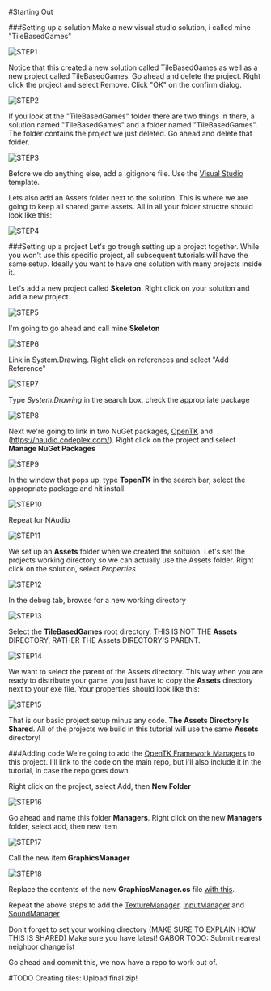 #Starting Out


###Setting up a solution
Make a new visual studio solution, i called mine "TileBasedGames"

![STEP1](Images/step1.PNG)

Notice that this created a new solution called TileBasedGames as well as a new project called TileBasedGames. Go ahead and delete the project. Right click the project and select Remove. Click "OK" on the confirm dialog.

![STEP2](Images/step2.PNG)

If you look at the "TileBasedGames" folder there are two things in there, a solution named "TileBasedGames" and a folder named "TileBasedGames". The folder contains the project we just deleted. Go ahead and delete that folder.

![STEP3](Images/step3.PNG)

Before we do anything else, add a .gitignore file. Use the [Visual Studio](https://github.com/github/gitignore/blob/master/VisualStudio.gitignore) template. 

Lets also add an Assets folder next to the solution. This is where we are going to keep all shared game assets. All in all your folder structre should look like this:

![STEP4](Images/step4.PNG)

###Setting up a project
Let's go trough setting up a project together. While you won't use this specific project, all subsequent tutorials will have the same setup. Ideally you want to have one solution with many projects inside it.

Let's add a new project called **Skeleton**. Right click on your solution and add a new project.

![STEP5](Images/step5.png)

I'm going to go ahead and call mine **Skeleton**

![STEP6](Images/step6.PNG)

Link in System.Drawing. Right click on references and select "Add Reference"

![STEP7](Images/step7.png)

Type *System.Drawing* in the search box, check the appropriate package

![STEP8](Images/step8.PNG)

Next we're going to link in two NuGet packages, [OpenTK](http://www.opentk.com/) and (https://naudio.codeplex.com/). Right click on the project and select **Manage NuGet Packages**

![STEP9](Images/step9.png)

In the window that pops up, type **TopenTK** in the search bar, select the appropriate package and hit install.

![STEP10](Images/step10.png)

Repeat for NAudio

![STEP11](Images/step11.png)

We set up an **Assets** folder when we created the soltuion. Let's set the projects working directory so we can actually use the Assets folder. Right click on the solution, select _Properties_

![STEP12](Images/step12.png)

In the debug tab, browse for a new working directory

![STEP13](Images/step13.png)

Select the **TileBasedGames** root directory. THIS IS NOT THE **Assets** DIRECTORY, RATHER THE Assets DIRECTORY'S PARENT. 

![STEP14](Images/step14.png)

We want to select the parent of the Assets directory. This way when you are ready to distribute your game, you just have to copy the **Assets** directory next to your exe file. Your properties should look like this:

![STEP15](Images/step15.png)

That is our basic project setup minus any code. **The Assets Directory Is Shared**. All of the projects we build in this tutorial will use the same **Assets** directory!

###Adding code
We're going to add the [OpenTK Framework Managers](https://github.com/gszauer/2DOpenTKFramework) to this project. I'll link to the code on the main repo, but i'll also include it in the tutorial, in case the repo goes down.

Right click on the project, select Add, then **New Folder**

![STEP16](Images/step16.png)

Go ahead and name this folder **Managers**. Right click on the new **Managers** folder, select add, then new item

![STEP17](Images/step17.png)

Call the new item **GraphicsManager**

![STEP18](Images/step18.PNG)

Replace the contents of the new **GraphicsManager.cs** file [with this](https://github.com/gszauer/2DOpenTKFramework/blob/master/2DFramework/Framework/GraphicsManager.cs).

Repeat the above steps to add the [TextureManager](https://github.com/gszauer/2DOpenTKFramework/blob/master/2DFramework/Framework/TextureManager.cs), [InputManager](https://github.com/gszauer/2DOpenTKFramework/blob/master/2DFramework/Framework/InputManager.cs) and [SoundManager](https://github.com/gszauer/2DOpenTKFramework/blob/master/2DFramework/Framework/SoundManager.cs)

Don't forget to set your working directory (MAKE SURE TO EXPLAIN HOW THIS IS SHARED)
Make sure you have latest!
GABOR TODO: Submit nearest neighbor changelist

Go ahead and commit this, we now have a repo to work out of.


#TODO
Creating tiles: Upload final zip!